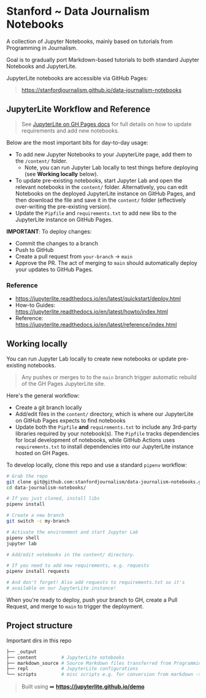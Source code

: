 # Stanford ~ Data Journalism Notebooks

A collection of Jupyter Notebooks, mainly based on tutorials from Programming in Journalism.

Goal is to gradually port Markdown-based tutorials to both standard Jupyter Notebooks and JupyterLite.

JupyterLite notebooks are accessible via GitHub Pages:

> https://stanfordjournalism.github.io/data-journalism-notebooks



## JupyterLite Workflow and Reference

> See [JupyterLite on GH Pages docs](https://jupyterlite.readthedocs.io/en/latest/quickstart/deploy.html)
> for full details on how to update requirements and add new notebooks.

Below are the most important bits for day-to-day usage:

- To add new Jupyter Notebooks to your JupyterLite page, add them to the `/content/` folder.
  - Note, you can run Jupyter Lab locally to test things before deploying (see __Working locally__ below).
- To update pre-existing notebooks, start Jupyter Lab and open the relevant notebooks in the `content/` folder. Alternatively, you can edit Notebooks on the deployed JupyterLite instance on GitHub Pages, and then download the file and save it in the `content/` folder (effectively over-writing the pre-existing version).
- Update the `Pipfile` and `requirements.txt` to add new libs to the JupyterLite instance on GitHub Pages.

**IMPORTANT**: To deploy changes:

- Commit the changes to a branch
- Push to GitHub
- Create a pull request from `your-branch` -> `main`
- Approve the PR. The act of merging to `main` should automatically
  deploy your updates to GitHub Pages.

### Reference

- https://jupyterlite.readthedocs.io/en/latest/quickstart/deploy.html
- How-to Guides: https://jupyterlite.readthedocs.io/en/latest/howto/index.html
- Reference: https://jupyterlite.readthedocs.io/en/latest/reference/index.html

## Working locally

You can run Jupyter Lab locally to create new notebooks or update pre-existing notebooks.

> Any pushes or merges to to the `main` branch trigger automatic rebuild of the GH Pages JupyterLite site.

Here's the general workflow:

- Create a git branch locally
- Add/edit files in the `content/` directory, which is where our JupyterLite on GitHub Pages expects to find notebooks
- Update both the `Pipfile` **and** `requirements.txt` to include any 3rd-party libraries required by your notebook(s). The `Pipfile` tracks dependencies for local development of notebooks, while GitHub Actions uses `requirements.txt` to install dependencies into our JupyterLite instance hosted on GH Pages.


To develop locally, clone this repo and use a standard `pipenv` workflow:

```bash
# Grab the repo
git clone git@github.com:stanfordjournalism/data-journalism-notebooks.git
cd data-journalism-notebooks/

# If you just cloned, install libs
pipenv install

# Create a new branch
git switch -c my-branch

# Activate the environment and start Jupyter Lab
pipenv shell
jupyter lab

# Add/edit notebooks in the content/ directory.

# If you need to add new requirements, e.g. requests
pipenv install requests

# And don't forget! Also add requests to requirements.txt so it's
# available on our JupyterLite instance!
```

When you're ready to deploy, push your branch to GH, create a Pull
Request, and merge to `main` to trigger the deployment.


## Project structure

Important dirs in this repo

```bash
├── _output
├── content         # JupyterLite notebooks
├── markdown_source # Source Markdown files transferred from Programming in Journalism
├── repl            # JupyterLite configurations
└── scripts         # misc scripts e.g. for conversion from markdown -> jupyter
```



> Built using ➡️ **https://jupyterlite.github.io/demo**
